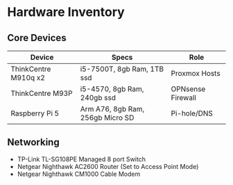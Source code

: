 # Hardware Inventory

## Core Devices

| Device | Specs                     | Role               |
|--------|---------------------------|--------------------|
| ThinkCentre M910q x2 | i5-7500T, 8gb Ram, 1TB ssd | Proxmox Hosts |
| ThinkCentre M93P | i5-4570, 8gb Ram, 240gb ssd | OPNsense Firewall |
| Raspberry Pi 5 | Arm A76, 8gb Ram, 256gb Micro SD | Pi-hole/DNS |

## Networking

- TP-Link TL-SG108PE Managed 8 port Switch
- Netgear Nighthawk AC2600 Router (Set to Access Point Mode)
- Netgear Nighthawk CM1000 Cable Modem
